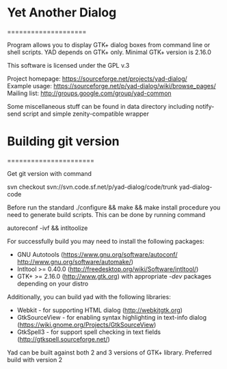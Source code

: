 # Yet Another Dialog
====================

Program allows you to display GTK+ dialog boxes from command line or 
shell scripts. YAD depends on GTK+ only. Minimal GTK+ version is 2.16.0

This software is licensed under the GPL v.3

Project homepage: https://sourceforge.net/projects/yad-dialog/  
Example usage: https://sourceforge.net/p/yad-dialog/wiki/browse_pages/  
Mailing list: http://groups.google.com/group/yad-common

Some miscellaneous stuff can be found in data directory including notify-send script
and simple zenity-compatible wrapper 

# Building git version
======================

Get git version with command

svn checkout svn://svn.code.sf.net/p/yad-dialog/code/trunk yad-dialog-code

Before run the standard ./configure && make && make install procedure
you need to generate build scripts. This can be done by running command

autoreconf -ivf && intltoolize

For successfully build you may need to install the following packages:
* GNU Autotools (https://www.gnu.org/software/autoconf/ http://www.gnu.org/software/automake/)
* Intltool >= 0.40.0 (http://freedesktop.org/wiki/Software/intltool/)
* GTK+ >= 2.16.0 (http://www.gtk.org)
with appropriate *-dev* packages depending on your distro

Additionally, you can build yad with the following libraries:
* Webkit - for supporting HTML dialog (http://webkitgtk.org)
* GtkSourceView - for enabling syntax highlighting in text-info dialog (https://wiki.gnome.org/Projects/GtkSourceView)
* GtkSpell3 - for support spell checking in text fields (http://gtkspell.sourceforge.net/)

Yad can be built against both 2 and 3 versions of GTK+ library. Preferred build with version 2

